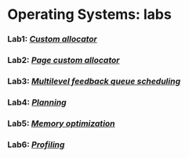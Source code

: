 # Operating Systems: labs


### Lab1: [*Custom allocator*](https://github.com/DzividzinskaM/OS-Labs/tree/master/Lab1)
### Lab2: [*Page custom allocator*](https://github.com/DzividzinskaM/OS-Labs/tree/master/Lab2)
### Lab3: [*Multilevel feedback queue scheduling*](https://github.com/DzividzinskaM/OS-Labs/tree/master/Lab3)
### Lab4: [*Planning*](https://github.com/DzividzinskaM/OS-Labs/tree/master/Lab4)
### Lab5: [*Memory optimization*](https://github.com/DzividzinskaM/OS-Labs/tree/master/Lab5)
### Lab6: [*Profiling*](https://github.com/DzividzinskaM/OS-Labs/tree/master/Lab6)


